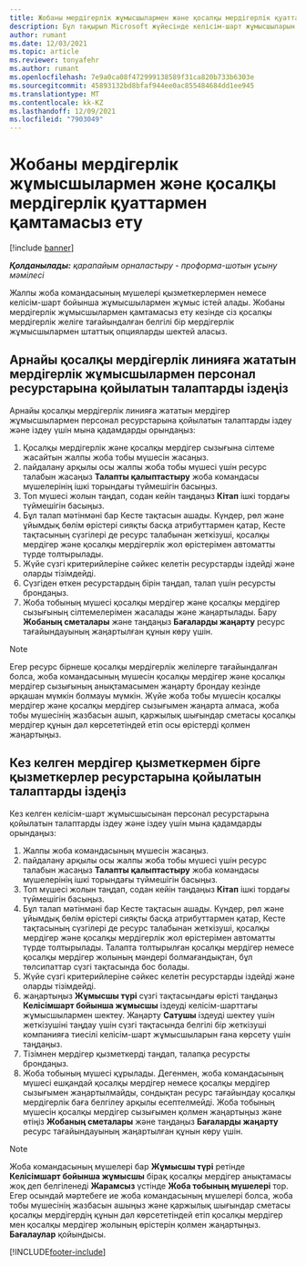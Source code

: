 ```yaml
---
title: Жобаны мердігерлік жұмысшылармен және қосалқы мердігерлік қуаттармен қамтамасыз ету
description: Бұл тақырып Microsoft жүйесінде келісім-шарт жұмысшыларын немесе қосалқы мердігерлік қуатты пайдалану арқылы жоба талаптарын қалай қамтамасыз етуге болатынын түсіндіреді Dynamics 365 Project Operations.
author: rumant
ms.date: 12/03/2021
ms.topic: article
ms.reviewer: tonyafehr
ms.author: rumant
ms.openlocfilehash: 7e9a0ca08f472999138589f31ca820b733b6303e
ms.sourcegitcommit: 45893132bd8bfaf944ee0ac855484684dd1ee945
ms.translationtype: MT
ms.contentlocale: kk-KZ
ms.lasthandoff: 12/09/2021
ms.locfileid: "7903049"
---
```

# <a name="staffing-a-project-with-contract-workers-and-subcontracted-capacity"></a>Жобаны мердігерлік жұмысшылармен және қосалқы мердігерлік қуаттармен қамтамасыз ету

[!include [banner](../../includes/dataverse-preview.md)]

_**Қолданылады:** қарапайым орналастыру - проформа-шотын ұсыну мәмілесі_

Жалпы жоба командасының мүшелері қызметкерлермен немесе келісім-шарт бойынша жұмысшылармен жұмыс істей алады. Жобаны мердігерлік жұмысшылармен қамтамасыз ету кезінде сіз қосалқы мердігерлік желіге тағайындалған белгілі бір мердігерлік жұмысшылармен штаттық опцияларды шектей аласыз. 

## <a name="search-for-staff-resource-requirements-with-contract-workers-that-belong-to-a-specific-subcontract-line"></a>Арнайы қосалқы мердігерлік линияға жататын мердігерлік жұмысшылармен персонал ресурстарына қойылатын талаптарды іздеңіз

Арнайы қосалқы мердігерлік линияға жататын мердігер жұмысшылармен персонал ресурстарына қойылатын талаптарды іздеу және іздеу үшін мына қадамдарды орындаңыз:

1. Қосалқы мердігерлік және қосалқы мердігер сызығына сілтеме жасайтын жалпы жоба тобы мүшесін жасаңыз.
2. пайдалану арқылы осы жалпы жоба тобы мүшесі үшін ресурс талабын жасаңыз **Талапты қалыптастыру** жоба командасы мүшелерінің ішкі торындағы түймешігін басыңыз.
3. Топ мүшесі жолын таңдап, содан кейін таңдаңыз **Кітап** ішкі тордағы түймешігін басыңыз. 
4. Бұл талап мәтінмәні бар Кесте тақтасын ашады. Күндер, рөл және ұйымдық бөлім өрістері сияқты басқа атрибуттармен қатар, Кесте тақтасының сүзгілері де ресурс талабынан жеткізуші, қосалқы мердігер және қосалқы мердігерлік жол өрістерімен автоматты түрде толтырылады.
5. Жүйе сүзгі критерийлеріне сәйкес келетін ресурстарды іздейді және оларды тізімдейді. 
6. Сүзгіден өткен ресурстардың бірін таңдап, талап үшін ресурсты брондаңыз. 
7. Жоба тобының мүшесі қосалқы мердігер және қосалқы мердігер сызығының сілтемелерімен жасалады және жаңартылады. Бару **Жобаның сметалары** және таңдаңыз **Бағаларды жаңарту** ресурс тағайындауының жаңартылған құнын көру үшін. 

> [!NOTE]
> Егер ресурс бірнеше қосалқы мердігерлік желілерге тағайындалған болса, жоба командасының мүшесін қосалқы мердігер және қосалқы мердігер сызығының анықтамасымен жаңарту брондау кезінде әрқашан мүмкін болмауы мүмкін. Жүйе жоба тобы мүшесін қосалқы мердігер және қосалқы мердігер сызығымен жаңарта алмаса, жоба тобы мүшесінің жазбасын ашып, қаржылық шығындар сметасы қосалқы мердігер құнын дәл көрсететіндей етіп осы өрістерді қолмен жаңартыңыз.

## <a name="search-for-and-staff-resource-requirements-with-any-contract-worker"></a>Кез келген мердігер қызметкермен бірге қызметкерлер ресурстарына қойылатын талаптарды іздеңіз

Кез келген келісім-шарт жұмысшысынан персонал ресурстарына қойылатын талаптарды іздеу және іздеу үшін мына қадамдарды орындаңыз:

1. Жалпы жоба командасының мүшесін жасаңыз.
2. пайдалану арқылы осы жалпы жоба тобы мүшесі үшін ресурс талабын жасаңыз **Талапты қалыптастыру** жоба командасы мүшелерінің ішкі торындағы түймешігін басыңыз.
3. Топ мүшесі жолын таңдап, содан кейін таңдаңыз **Кітап** ішкі тордағы түймешігін басыңыз. 
4. Бұл талап мәтінмәні бар Кесте тақтасын ашады. Күндер, рөл және ұйымдық бөлім өрістері сияқты басқа атрибуттармен қатар, Кесте тақтасының сүзгілері де ресурс талабынан жеткізуші, қосалқы мердігер және қосалқы мердігерлік жол өрістерімен автоматты түрде толтырылады. Талапта толтырылған қосалқы мердігер немесе қосалқы мердігер жолының мәндері болмағандықтан, бұл төлсипаттар сүзгі тақтасында бос болады.
5. Жүйе сүзгі критерийлеріне сәйкес келетін ресурстарды іздейді және оларды тізімдейді.
6. жаңартыңыз **Жұмысшы түрі** сүзгі тақтасындағы өрісті таңдаңыз **Келісімшарт бойынша жұмысшы** іздеуді келісім-шарттағы жұмысшылармен шектеу. Жаңарту **Сатушы** іздеуді шектеу үшін жеткізушіні таңдау үшін сүзгі тақтасында белгілі бір жеткізуші компанияға тиесілі келісім-шарт жұмысшыларын ғана көрсету үшін таңдаңыз.
7. Тізімнен мердігер қызметкерді таңдап, талапқа ресурсты брондаңыз.
8. Жоба тобының мүшесі құрылады. Дегенмен, жоба командасының мүшесі ешқандай қосалқы мердігер немесе қосалқы мердігер сызығымен жаңартылмайды, сондықтан ресурс тағайындау қосалқы мердігерлік баға белгілеу арқылы есептелмейді. Жоба тобының мүшесін қосалқы мердігер сызығымен қолмен жаңартыңыз және өтіңіз **Жобаның сметалары** және таңдаңыз **Бағаларды жаңарту** ресурс тағайындауының жаңартылған құнын көру үшін.

> [!NOTE]
> Жоба командасының мүшелері бар **Жұмысшы түрі** ретінде **Келісімшарт бойынша жұмысшы** бірақ қосалқы мердігер анықтамасы жоқ деп белгіленеді **Жарамсыз** үстінде **Жоба тобының мүшелері** тор. Егер осындай мәртебеге ие жоба командасының мүшелері болса, жоба тобы мүшесінің жазбасын ашыңыз және қаржылық шығындар сметасы қосалқы мердігердің құнын дәл көрсететіндей етіп қосалқы мердігер мен қосалқы мердігер жолының өрістерін қолмен жаңартыңыз. **Бағалаулар** қойындысы. 


[!INCLUDE[footer-include](../../includes/footer-banner.md)]
